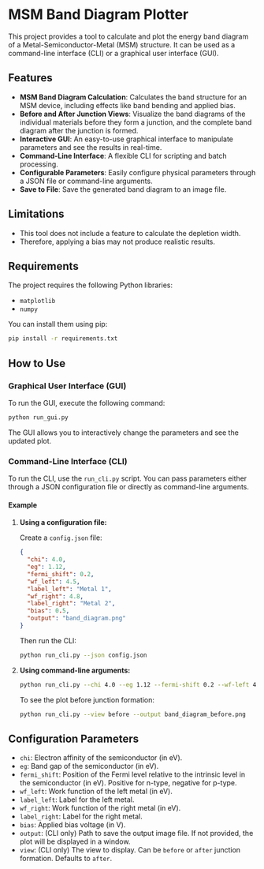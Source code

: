 # MSM Band Diagram Plotter

This project provides a tool to calculate and plot the energy band diagram of a Metal-Semiconductor-Metal (MSM) structure. It can be used as a command-line interface (CLI) or a graphical user interface (GUI).

## Features

-   **MSM Band Diagram Calculation**: Calculates the band structure for an MSM device, including effects like band bending and applied bias.
-   **Before and After Junction Views**: Visualize the band diagrams of the individual materials before they form a junction, and the complete band diagram after the junction is formed.
-   **Interactive GUI**: An easy-to-use graphical interface to manipulate parameters and see the results in real-time.
-   **Command-Line Interface**: A flexible CLI for scripting and batch processing.
-   **Configurable Parameters**: Easily configure physical parameters through a JSON file or command-line arguments.
-   **Save to File**: Save the generated band diagram to an image file.

## Limitations

- This tool does not include a feature to calculate the depletion width.
- Therefore, applying a bias may not produce realistic results.

## Requirements

The project requires the following Python libraries:

-   `matplotlib`
-   `numpy`

You can install them using pip:

```bash
pip install -r requirements.txt
```

## How to Use

### Graphical User Interface (GUI)

To run the GUI, execute the following command:

```bash
python run_gui.py
```

The GUI allows you to interactively change the parameters and see the updated plot.

### Command-Line Interface (CLI)

To run the CLI, use the `run_cli.py` script. You can pass parameters either through a JSON configuration file or directly as command-line arguments.

#### Example

1.  **Using a configuration file:**

    Create a `config.json` file:

    ```json
    {
      "chi": 4.0,
      "eg": 1.12,
      "fermi_shift": 0.2,
      "wf_left": 4.5,
      "label_left": "Metal 1",
      "wf_right": 4.8,
      "label_right": "Metal 2",
      "bias": 0.5,
      "output": "band_diagram.png"
    }
    ```

    Then run the CLI:

    ```bash
    python run_cli.py --json config.json
    ```

2.  **Using command-line arguments:**

    ```bash
    python run_cli.py --chi 4.0 --eg 1.12 --fermi-shift 0.2 --wf-left 4.5 --wf-right 4.8 --bias 0.5 --output band_diagram.png
    ```

    To see the plot before junction formation:

    ```bash
    python run_cli.py --view before --output band_diagram_before.png
    ```

## Configuration Parameters

-   `chi`: Electron affinity of the semiconductor (in eV).
-   `eg`: Band gap of the semiconductor (in eV).
-   `fermi_shift`: Position of the Fermi level relative to the intrinsic level in the semiconductor (in eV). Positive for n-type, negative for p-type.
-   `wf_left`: Work function of the left metal (in eV).
-   `label_left`: Label for the left metal.
-   `wf_right`: Work function of the right metal (in eV).
-   `label_right`: Label for the right metal.
-   `bias`: Applied bias voltage (in V).
-   `output`: (CLI only) Path to save the output image file. If not provided, the plot will be displayed in a window.
-   `view`: (CLI only) The view to display. Can be `before` or `after` junction formation. Defaults to `after`.